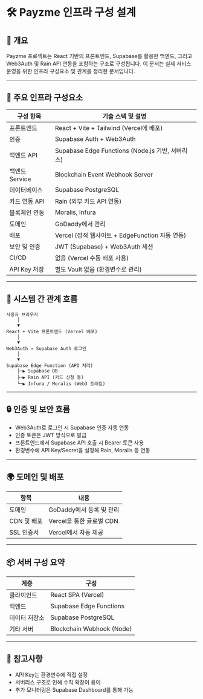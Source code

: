 
# 🛠️ Payzme 인프라 구성 설계

## 🎯 개요

Payzme 프로젝트는 React 기반의 프론트엔드, Supabase를 활용한 백엔드, 그리고 Web3Auth 및 Rain API 연동을 포함하는 구조로 구성됩니다. 이 문서는 실제 서비스 운영을 위한 인프라 구성요소 및 관계를 정리한 문서입니다.

---

## 🧱 주요 인프라 구성요소

| 구성 항목        | 기술 스택 및 설명                                     |
|------------------|------------------------------------------------------|
| 프론트엔드       | React + Vite + Tailwind (Vercel에 배포)             |
| 인증             | Supabase Auth + Web3Auth                            |
| 백엔드 API       | Supabase Edge Functions (Node.js 기반, 서버리스)    |
| 백엔드 Service    | Blockchain Event Webhook Server    |
| 데이터베이스     | Supabase PostgreSQL                                 |
| 카드 연동 API    | Rain (외부 카드 API 연동)                            |
| 블록체인 연동    | Moralis, Infura                                      |
| 도메인           | GoDaddy에서 관리                                     |
| 배포             | Vercel (정적 웹사이트 + EdgeFunction 자동 연동)     |
| 보안 및 인증     | JWT (Supabase) + Web3Auth 세션                       |
| CI/CD            | 없음 (Vercel 수동 배포 사용)                        |
| API Key 저장     | 별도 Vault 없음 (환경변수로 관리)                   |

---

## 🔗 시스템 간 관계 흐름

```
사용자 브라우저
    │
    ▼
React + Vite 프론트엔드 (Vercel 배포)
    │
    ▼
Web3Auth → Supabase Auth 로그인
    │
    ▼
Supabase Edge Function (API 처리)
    ├─▶ Supabase DB
    ├─▶ Rain API (카드 신청 등)
    └─▶ Infura / Moralis (Web3 트래킹)
```

---

## 🔒 인증 및 보안 흐름

- Web3Auth로 로그인 시 Supabase 인증 자동 연동
- 인증 토큰은 JWT 방식으로 발급
- 프론트엔드에서 Supabase API 호출 시 Bearer 토큰 사용
- 환경변수에 API Key/Secret을 설정해 Rain, Moralis 등 연동

---

## 🌍 도메인 및 배포

| 항목          | 내용                    |
|---------------|-------------------------|
| 도메인        | GoDaddy에서 등록 및 관리 |
| CDN 및 배포    | Vercel을 통한 글로벌 CDN |
| SSL 인증서     | Vercel에서 자동 제공     |

---

## 📦 서버 구성 요약

| 계층          | 구성                    |
|---------------|-------------------------|
| 클라이언트    | React SPA (Vercel)      |
| 백엔드        | Supabase Edge Functions |
| 데이터 저장소 | Supabase PostgreSQL     |
| 기타 서버     | Blockchain Webhook (Node) |

---

## 📝 참고사항

- API Key는 환경변수에 직접 설정
- 서버리스 구조로 인해 수직 확장이 용이
- 추가 모니터링은 Supabase Dashboard를 통해 가능
